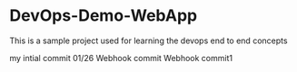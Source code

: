 # DevOps-Demo-WebApp
This is a sample project used for learning the devops end to end concepts

my intial commit 01/26
Webhook commit
Webhook commit1
